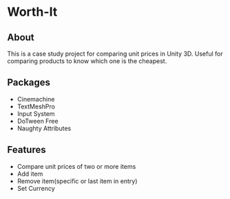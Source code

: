 # Worth-It
## About
This is a case study project for comparing unit prices in Unity 3D. Useful for comparing products to know which one is the cheapest.

## Packages
* Cinemachine
* TextMeshPro
* Input System
* DoTween Free
* Naughty Attributes

## Features
* Compare unit prices of two or more items
* Add item
* Remove item(specific or last item in entry)
* Set Currency
